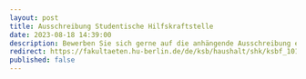 ```yaml
---
layout: post
title: Ausschreibung Studentische Hilfskraftstelle
date: 2023-08-18 14:39:00
description: Bewerben Sie sich gerne auf die anhängende Ausschreibung einer Studentischen Hilfskraftstelle am Lehrbereich Prof. Kassung
redirect: https://fakultaeten.hu-berlin.de/de/ksb/haushalt/shk/ksbf_101_2023.pdf
published: false
---
```

